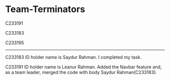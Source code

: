 # Team-Terminators

C233191 

C233183 

C233195 <hr>


C233183 ID holder name is Saydur Rahman. I completed my task. <br>

C233191 ID holder name is Leanur Rahman. Added the Navbar feature and, as a team leader, merged the code with body Saydur Rahman(C233183).
